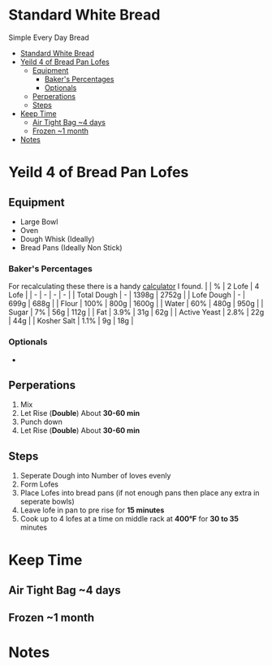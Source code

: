 # Standard White Bread

Simple Every Day Bread

- [Standard White Bread](#standard-white-bread)
- [Yeild 4 of Bread Pan Lofes](#yeild-4-of-bread-pan-lofes)
  - [Equipment](#equipment)
    - [Baker's Percentages](#bakers-percentages)
    - [Optionals](#optionals)
  - [Perperations](#perperations)
  - [Steps](#steps)
- [Keep Time](#keep-time)
  - [Air Tight Bag ~4 days](#air-tight-bag-4-days)
  - [Frozen ~1 month](#frozen-1-month)
- [Notes](#notes)

# Yeild 4 of Bread Pan Lofes

## Equipment
* Large Bowl
* Oven
* Dough Whisk (Ideally)
* Bread Pans (Ideally Non Stick)

### Baker's Percentages
For recalculating these there is a handy [calculator](https://foodgeek.dk/en/bread-calculator/) I found.
|  | % | 2 Lofe | 4 Lofe |
| - | - | - | - |
| Total Dough | - | 1398g | 2752g |
| Lofe Dough | - | 699g | 688g |
| Flour | 100% | 800g | 1600g |
| Water | 60% | 480g | 950g |
| Sugar | 7% | 56g | 112g |
| Fat | 3.9% | 31g | 62g |
| Active Yeast | 2.8% | 22g | 44g |
| Kosher Salt | 1.1% | 9g | 18g |

### Optionals
* 

## Perperations
1. Mix
2. Let Rise (**Double**) About **30-60 min**
3. Punch down
4. Let Rise (**Double**) About **30-60 min**

## Steps
1. Seperate Dough into Number of loves evenly
2. Form Lofes
3. Place Lofes into bread pans (if not enough pans then place any extra in seperate bowls)
4. Leave lofe in pan to pre rise for **15 minutes**
5. Cook up to 4 lofes at a time on middle rack at **400°F** for **30 to 35** minutes

# Keep Time
## Air Tight Bag ~4 days
## Frozen ~1 month

# Notes
